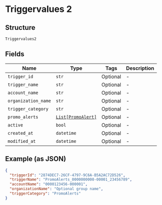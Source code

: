 
# Triggervalues 2

## Structure

`Triggervalues2`

## Fields

| Name | Type | Tags | Description |
|  --- | --- | --- | --- |
| `trigger_id` | `str` | Optional | - |
| `trigger_name` | `str` | Optional | - |
| `account_name` | `str` | Optional | - |
| `organization_name` | `str` | Optional | - |
| `trigger_category` | `str` | Optional | - |
| `promo_alerts` | [`List[PromoAlert]`](../../doc/models/promo-alert.md) | Optional | - |
| `active` | `bool` | Optional | - |
| `created_at` | `datetime` | Optional | - |
| `modified_at` | `datetime` | Optional | - |

## Example (as JSON)

```json
{
  "triggerId": "2874DEC7-26CF-4797-9C6A-B5A2AC72D526",
  "triggerName": "PromoAlerts_0000000000-00001_23456789",
  "accountName": "0000123456-000001",
  "organizationName": "Optional group name",
  "triggerCategory": "PromoAlerts"
}
```

